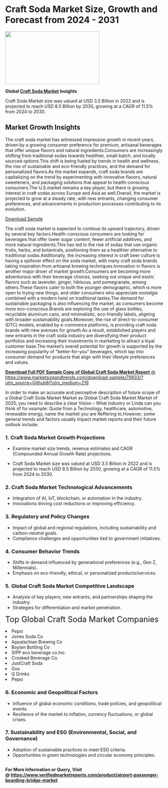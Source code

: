 <H1>Craft Soda Market Size, Growth and Forecast from 2024 - 2031</H1><img class="aligncenter size-medium wp-image-584254" src="https://thirdeyenews.in/wp-content/uploads/2024/09/Global-Market-Research-300x168.jpeg" alt="" width="300" height="168" /><p><strong>Global&nbsp;<a href="https://www.marketsizeandtrends.com/download-sample/79933/?utm_source=Github8j?utm_medium=219">Craft Soda Market</a> Insights</strong></p><p>Craft Soda Market size was valued at USD 3.5 Billion in 2022 and is projected to reach USD 8.5 Billion by 2030, growing at a CAGR of 11.5% from 2024 to 2030.</p><p><h2>Market Growth Insights</h2> <p>The craft soda market has witnessed impressive growth in recent years, driven by a growing consumer preference for premium, artisanal beverages that offer unique flavors and natural ingredients.Consumers are increasingly shifting from traditional sodas towards healthier, small-batch, and locally sourced options.This shift is being fueled by trends in health and wellness, the rise of sustainable and eco-friendly practices, and the demand for personalized flavors.As the market expands, craft soda brands are capitalizing on the trend by experimenting with innovative flavors, natural sweeteners, and packaging solutions that appeal to health-conscious consumers.The U.S.market remains a key player, but there is growing interest in craft sodas across Europe and Asia as well.Overall, the market is projected to grow at a steady rate, with new entrants, changing consumer preferences, and advancements in production processes contributing to its evolution.</p> <p><a href="#">Download Sample</a></p> <p>The craft soda market is expected to continue its upward trajectory, driven by several key factors.Health-conscious consumers are looking for beverages that offer lower sugar content, fewer artificial additives, and more natural ingredients.This has led to the rise of sodas that use organic fruits, herbs, and botanicals, positioning them as a healthier alternative to traditional sodas.Additionally, the increasing interest in craft beer culture is having a spillover effect on the soda market, with many craft soda brands taking inspiration from artisanal brewing techniques.Innovation in flavors is another major driver of market growth.Consumers are becoming more adventurous with their beverage choices, seeking out unique and exotic flavors such as lavender, ginger, hibiscus, and pomegranate, among others.These flavors cater to both the younger demographic, which is more open to trying new things, and older consumers who appreciate nostalgia combined with a modern twist on traditional tastes.The demand for sustainable packaging is also influencing the market, as consumers become more eco-conscious.Brands are exploring the use of glass bottles, recyclable aluminum cans, and minimalistic, eco-friendly labels, aligning with broader sustainability goals.Moreover, the rise of direct-to-consumer (DTC) models, enabled by e-commerce platforms, is providing craft soda brands with new avenues for growth.As a result, established players and new entrants in the craft soda industry are diversifying their product portfolios and increasing their investments in marketing to attract a loyal customer base.The market’s overall potential for growth is supported by the increasing popularity of "better-for-you" beverages, which tap into consumer demand for products that align with their lifestyle preferences and values.</p> <p><a href="#"></p><p><span class=""><strong>Download Full PDF Sample Copy of Global Craft Soda Market Report</strong> @ <a href="https://www.marketsizeandtrends.com/download-sample/79933/?utm_source=Github8j?utm_medium=219" target="_blank">https://www.marketsizeandtrends.com/download-sample/79933/?utm_source=Github8j?utm_medium=219</a></span></p><p>In order to make an accurate and perceptive description of future scope of a Global&nbsp;Craft Soda Market Market as Global&nbsp;Craft Soda Market Market of 2025, you need to describe a clear Vision &ndash; What Industry or Linda can you think of for example: Quote from a Technology, healthcare, automotive, renewable energy, name the market you are Reffering to.However, some general trends and factors usually impact market reports and their future outlook include:</p><h3>1.&nbsp;<strong>Craft Soda Market Growth Projections</strong></h3><ul><li>Examine market size trends, revenue estimates and CAGR (Compounded Annual Growth Rate) projections.</li><li><p>Craft Soda Market size was valued at USD 3.5 Billion in 2022 and is projected to reach USD 8.5 Billion by 2030, growing at a CAGR of 11.5% from 2024 to 2030.</p></li></ul><h3>2.&nbsp;<strong>Craft Soda Market Technological Advancements</strong></h3><ul><li>Integration of AI, IoT, blockchain, or automation in the industry.</li><li>Innovations driving cost reductions or improving efficiency.</li></ul><h3>3.&nbsp;<strong>Regulatory and Policy Changes</strong></h3><ul><li>Impact of global and regional regulations, including sustainability and carbon-neutral goals.</li><li>Compliance challenges and opportunities tied to government initiatives.</li></ul><h3>4.&nbsp;<strong>Consumer Behavior Trends</strong></h3><ul><li>Shifts in demand influenced by generational preferences (e.g., Gen Z, Millennials).</li><li>Emphasis on eco-friendly, ethical, or personalized products/services.</li></ul><h3>5.&nbsp;<strong>Global Craft Soda Market Competitive Landscape</strong></h3><ul><li>Analysis of key players, new entrants, and partnerships shaping the industry.</li><li>Strategies for differentiation and market penetration.</li></ul><p data-pm-slice="1 1 []"><span style="color: inherit; font-family: inherit; font-size: 25px;">Top Global Craft Soda Market Companies</span></p><div class="" data-test-id=""><p><li>Pepsi</li><li> Jones Soda Co</li><li> Appalachian Brewing Co</li><li> Boylan Bottling Co</li><li> SIPP eco beverage co.Inc.</li><li> Crooked Beverage Co.</li><li> JustCraft Soda</li><li> Gus</li><li> Q Drinks</li><li> Pepsi</li></p></div><h3>6.&nbsp;<strong>Economic and Geopolitical Factors</strong></h3><ul><li>Influence of global economic conditions, trade policies, and geopolitical events.</li><li>Resilience of the market to inflation, currency fluctuations, or global crises.</li></ul><h3>7.&nbsp;<strong>Sustainability and ESG (Environmental, Social, and Governance)</strong></h3><ul><li>Adoption of sustainable practices to meet ESG criteria.</li><li>Opportunities in green technologies and circular economy principles.</li></ul><h2><strong style="font-size: 14px;">For More Information or Query, Visit @&nbsp;</strong><a style="background-color: #ffffff; font-size: 14px;" href="https://www.marketsizeandtrends.com/report/craft-soda-market/" target="_blank">https://www.verifiedmarketreports.com/product/airport-passenger-boarding-bridge-market</a></h2>